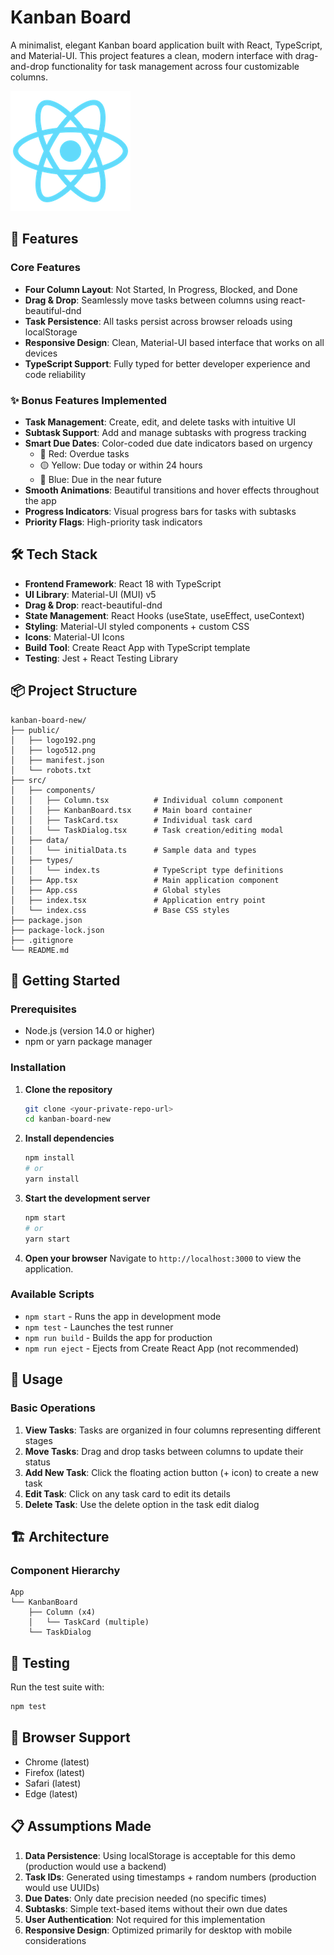 # Kanban Board

A minimalist, elegant Kanban board application built with React, TypeScript, and Material-UI. This project features a clean, modern interface with drag-and-drop functionality for task management across four customizable columns.

![Kanban Board Screenshot](./public/logo192.png)

## 🚀 Features

### Core Features
- **Four Column Layout**: Not Started, In Progress, Blocked, and Done
- **Drag & Drop**: Seamlessly move tasks between columns using react-beautiful-dnd
- **Task Persistence**: All tasks persist across browser reloads using localStorage
- **Responsive Design**: Clean, Material-UI based interface that works on all devices
- **TypeScript Support**: Fully typed for better developer experience and code reliability

### ✨ Bonus Features Implemented
- **Task Management**: Create, edit, and delete tasks with intuitive UI
- **Subtask Support**: Add and manage subtasks with progress tracking
- **Smart Due Dates**: Color-coded due date indicators based on urgency
  - 🔴 Red: Overdue tasks
  - 🟡 Yellow: Due today or within 24 hours
  - 🔵 Blue: Due in the near future
- **Smooth Animations**: Beautiful transitions and hover effects throughout the app
- **Progress Indicators**: Visual progress bars for tasks with subtasks
- **Priority Flags**: High-priority task indicators

## 🛠️ Tech Stack

- **Frontend Framework**: React 18 with TypeScript
- **UI Library**: Material-UI (MUI) v5
- **Drag & Drop**: react-beautiful-dnd
- **State Management**: React Hooks (useState, useEffect, useContext)
- **Styling**: Material-UI styled components + custom CSS
- **Icons**: Material-UI Icons
- **Build Tool**: Create React App with TypeScript template
- **Testing**: Jest + React Testing Library

## 📦 Project Structure

```
kanban-board-new/
├── public/
│   ├── logo192.png
│   ├── logo512.png
│   ├── manifest.json
│   └── robots.txt
├── src/
│   ├── components/
│   │   ├── Column.tsx          # Individual column component
│   │   ├── KanbanBoard.tsx     # Main board container
│   │   ├── TaskCard.tsx        # Individual task card
│   │   └── TaskDialog.tsx      # Task creation/editing modal
│   ├── data/
│   │   └── initialData.ts      # Sample data and types
│   ├── types/
│   │   └── index.ts            # TypeScript type definitions
│   ├── App.tsx                 # Main application component
│   ├── App.css                 # Global styles
│   ├── index.tsx               # Application entry point
│   └── index.css               # Base CSS styles
├── package.json
├── package-lock.json
├── .gitignore
└── README.md
```

## 🚀 Getting Started

### Prerequisites
- Node.js (version 14.0 or higher)
- npm or yarn package manager

### Installation

1. **Clone the repository**
   ```bash
   git clone <your-private-repo-url>
   cd kanban-board-new
   ```

2. **Install dependencies**
   ```bash
   npm install
   # or
   yarn install
   ```

3. **Start the development server**
   ```bash
   npm start
   # or
   yarn start
   ```

4. **Open your browser**
   Navigate to `http://localhost:3000` to view the application.

### Available Scripts

- `npm start` - Runs the app in development mode
- `npm test` - Launches the test runner
- `npm run build` - Builds the app for production
- `npm run eject` - Ejects from Create React App (not recommended)

## 🎯 Usage

### Basic Operations
1. **View Tasks**: Tasks are organized in four columns representing different stages
2. **Move Tasks**: Drag and drop tasks between columns to update their status
3. **Add New Task**: Click the floating action button (+ icon) to create a new task
4. **Edit Task**: Click on any task card to edit its details
5. **Delete Task**: Use the delete option in the task edit dialog



## 🏗️ Architecture

### Component Hierarchy
```
App
└── KanbanBoard
    ├── Column (x4)
    │   └── TaskCard (multiple)
    └── TaskDialog
```




## 🧪 Testing

Run the test suite with:
```bash
npm test
```



## 📱 Browser Support

- Chrome (latest)
- Firefox (latest)
- Safari (latest)
- Edge (latest)



## 📋 Assumptions Made

1. **Data Persistence**: Using localStorage is acceptable for this demo (production would use a backend)
2. **Task IDs**: Generated using timestamps + random numbers (production would use UUIDs)
3. **Due Dates**: Only date precision needed (no specific times)
4. **Subtasks**: Simple text-based items without their own due dates
5. **User Authentication**: Not required for this implementation
6. **Responsive Design**: Optimized primarily for desktop with mobile considerations

#

